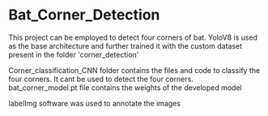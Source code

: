# Bat_Corner_Detection
This project can be employed to detect four corners of bat.
YoloV8 is used as the base architecture and further trained it with the custom dataset present in the folder 'corner_detection'

Corner_classification_CNN folder contains the files and code to classify the four corners. It cant be used to detect the four corners.
bat_corner_model.pt file contains the weights of the developed model

labelImg software was used to annotate the images
